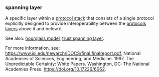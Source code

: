 ### spanning layer

<p class="c8"><span>A specific layer within a </span><span class="c2"><a class="c3" href="#h.6ik2cef0ipsr">protocol stack</a></span><span>&nbsp;that consists of a single protocol explicitly designed to provide interoperability between the </span><span class="c2"><a class="c3" href="#h.pe8dekl2dtq0">protocols layers</a></span><span class="c0">&nbsp;above it and below it.</span></p><p class="c8"><span>See also: </span><span class="c2"><a class="c3" href="#h.u8d1rxc2o86">hourglass model</a></span><span>, </span><span class="c2"><a class="c3" href="#h.k9uiol17u620">trust spanning layer</a></span><span class="c0">.</span></p><p class="c8"><span>For more information, see: </span><span class="c2"><a class="c3" href="https://www.google.com/url?q=https://www.isi.edu/newarch/iDOCS/final.finalreport.pdf&amp;sa=D&amp;source=editors&amp;ust=1706779842831971&amp;usg=AOvVaw1t7gpfa_4mUV-hyTeIHtH2">https://www.isi.edu/newarch/iDOCS/final.finalreport.pdf</a></span><span>, National Academies of Sciences, Engineering, and Medicine. 1997. The Unpredictable Certainty: White Papers. Washington, DC: The National Academies Press. </span><span class="c2"><a class="c3" href="https://www.google.com/url?q=https://doi.org/10.17226/6062&amp;sa=D&amp;source=editors&amp;ust=1706779842832234&amp;usg=AOvVaw0yayFU5wK3Fmn4fJ2GYmlF">https://doi.org/10.17226/6062</a></span><span class="c0">.</span></p>